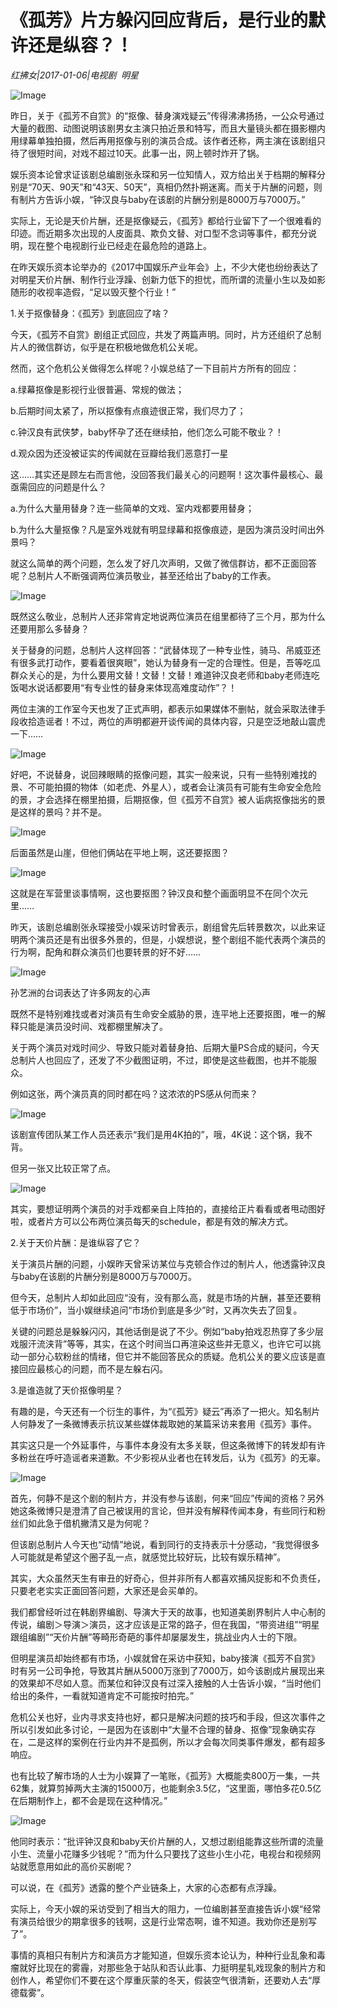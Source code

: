 # 《孤芳》片方躲闪回应背后，是行业的默许还是纵容？！

*红拂女|2017-01-06|电视剧 
                                                明星*

![Image](http://static.ylzbl.com/uploads/ueditor/php/upload/image/20170713/1499954230919343.jpeg)

昨日，关于《孤芳不自赏》的“抠像、替身演戏疑云”传得沸沸扬扬，一公众号通过大量的截图、动图说明该剧男女主演只拍近景和特写，而且大量镜头都在摄影棚内用绿幕单独拍摄，然后再用抠像与别的演员合成。该作者还称，两主演在该剧组只待了很短时间，对戏不超过10天。此事一出，网上顿时炸开了锅。

娱乐资本论曾求证该剧总编剧张永琛和另一位知情人，双方给出关于档期的解释分别是“70天、90天”和“43天、50天”，真相仍然扑朔迷离。而关于片酬的问题，则有制片方告诉小娱，“钟汉良与baby在该剧的片酬分别是8000万与7000万。”

实际上，无论是天价片酬，还是抠像疑云，《孤芳》都给行业留下了一个很难看的印迹。而近期多次出现的人皮面具、欺负文替、对口型不念词等事件，都充分说明，现在整个电视剧行业已经走在最危险的道路上。

在昨天娱乐资本论举办的《2017中国娱乐产业年会》上，不少大佬也纷纷表达了对明星天价片酬、制作行业浮躁、创新力低下的担忧，而所谓的流量小生以及如影随形的收视率造假，“足以毁灭整个行业！”

1.关于抠像替身：《孤芳》到底回应了啥？

今天，《孤芳不自赏》剧组正式回应，共发了两篇声明。同时，片方还组织了总制片人的微信群访，似乎是在积极地做危机公关呢。

然而，这个危机公关做得怎么样呢？小娱总结了一下目前片方所有的回应：

a.绿幕抠像是影视行业很普遍、常规的做法；

b.后期时间太紧了，所以抠像有点痕迹很正常，我们尽力了；

c.钟汉良有武侠梦，baby怀孕了还在继续拍，他们怎么可能不敬业？！

d.观众因为还没被证实的传闻就在豆瓣给我们恶意打一星

这……其实还是顾左右而言他，没回答我们最关心的问题啊！这次事件最核心、最亟需回应的问题是什么？

a.为什么大量用替身？连一些简单的文戏、室内戏都要用替身；

b.为什么大量抠像？凡是室外戏就有明显绿幕和抠像痕迹，是因为演员没时间出外景吗？

就这么简单的两个问题，怎么发了好几次声明，又做了微信群访，都不正面回答呢？总制片人不断强调两位演员敬业，甚至还给出了baby的工作表。

![Image](http://static.ylzbl.com/201704281810525340)

既然这么敬业，总制片人还非常肯定地说两位演员在组里都待了三个月，那为什么还要用那么多替身？

关于替身的问题，总制片人这样回答：“武替体现了一种专业性，骑马、吊威亚还有很多武打动作，要看着很爽眼”，她认为替身有一定的合理性。但是，吾等吃瓜群众关心的是，为什么要用文替！文替！文替！难道钟汉良老师和baby老师连吃饭喝水说话都要用“有专业性的替身来体现高难度动作”？！

两位主演的工作室今天也发了正式声明，都表示如果媒体不删帖，就会采取法律手段收拾造谣者！不过，两位的声明都避开谈传闻的具体内容，只是空泛地敲山震虎一下……

![Image](http://static.ylzbl.com/201704281810522346)

好吧，不说替身，说回辣眼睛的抠像问题，其实一般来说，只有一些特别难找的景、不可能拍摄的物体（如老虎、外星人），或者会让演员有可能有生命安全危险的景，才会选择在棚里拍摄，后期抠像，但《孤芳不自赏》被人诟病抠像拙劣的景是这样的景吗？并不是。

![Image](http://static.ylzbl.com/201704281810525253)

后面虽然是山崖，但他们俩站在平地上啊，这还要抠图？

![Image](http://static.ylzbl.com/201704281810522911)

这就是在军营里谈事情啊，这也要抠图？钟汉良和整个画面明显不在同个次元里……

昨天，该剧总编剧张永琛接受小娱采访时曾表示，剧组曾先后转景数次，以此来证明两个演员还是有出很多外景的，但是，小娱想说，整个剧组不能代表两个演员的行为啊，配角和群众演员们也要转景的好不好……

![Image](http://static.ylzbl.com/201704281810537660)

孙艺洲的台词表达了许多网友的心声

既然不是特别难找或者对演员有生命安全威胁的景，连平地上还要抠图，唯一的解释只能是演员没时间、戏都棚里解决了。

关于两个演员对戏时间少、导致只能对着替身拍、后期大量PS合成的疑问，今天总制片人也回应了，还发了不少截图证明，不过，即使是这些截图，也并不能服众。

例如这张，两个演员真的同时都在吗？这浓浓的PS感从何而来？

![Image](http://static.ylzbl.com/201704281810533369)

该剧宣传团队某工作人员还表示“我们是用4K拍的”，哦，4K说：这个锅，我不背。

但另一张又比较正常了点。

![Image](http://static.ylzbl.com/201704281810531843)

其实，要想证明两个演员的对手戏都亲自上阵拍的，直接给正片看看或者甩动图好啦，或者片方可以公布两位演员每天的schedule，都是有效的解决方式。

2.关于天价片酬：是谁纵容了它？

关于演员片酬的问题，小娱昨天曾采访某位与克顿合作过的制片人，他透露钟汉良与baby在该剧的片酬分别是8000万与7000万。

但今天，总制片人却如此回应“没有，没有那么高，就是市场的片酬，甚至还要稍低于市场价”，当小娱继续追问“市场价到底是多少”时，又再次失去了回复。

关键的问题总是躲躲闪闪，其他话倒是说了不少。例如“baby拍戏忍热穿了多少层戏服汗流浃背”等等，其实，在这个时间当口再渲染这些并无意义，也许它可以挑动一部分心软粉丝的情绪，但它并不能回答民众的质疑。危机公关的要义应该是直接回应最核心的问题，而不是左躲右闪。

3.是谁造就了天价抠像明星？

有趣的是，今天还有一个衍生的事件，为“《孤芳》疑云”再添了一把火。知名制片人何静发了一条微博表示抗议某些媒体裁取她的某篇采访来套用《孤芳》事件。

其实这只是一个外延事件，与事件本身没有太多关联，但这条微博下的转发却有许多粉丝在呼吁造谣者来道歉。不少影视从业者也在转发后，认为《孤芳》的无辜。

![Image](http://static.ylzbl.com/201704281810541994)

首先，何静不是这个剧的制片方，并没有参与该剧，何来“回应”传闻的资格？另外她这条微博只是澄清了自己被误用的言论，但并没有解释传闻本身，有些同行和粉丝们如此急于借机撇清又是为何呢？

但该剧总制片人今天也“动情”地说，看到同行的支持表示十分感动，“我觉得很多人可能就是希望这个圈子乱一点，就感觉比较好玩，比较有娱乐精神”。

其实，大众虽然天生有审丑的好奇心，但并非所有人都喜欢捕风捉影和不负责任，只要老老实实正面回答问题，大家还是会买单的。

我们都曾经听过在韩剧界编剧、导演大于天的故事，也知道美剧界制片人中心制的传说，编剧＞导演＞演员，这才应该是正常的路子，但在我国，“带资进组”“明星跟组编剧”“天价片酬”等畸形奇葩的事件却屡屡发生，挑战业内人士的下限。

但明星演员却始终都有市场，小娱就曾在采访中获知，baby接演《孤芳不自赏》时有另一公司争抢，导致其片酬从5000万涨到了7000万，如今该剧成片展现出来的效果却不尽如人意。而某位和钟汉良有过深入接触的人士告诉小娱，“当时他们给出的条件，一看就知道肯定不可能按时拍完。”

危机公关也好，业内寻求支持也好，都只是解决问题的技巧和手段，但这次事件之所以引发如此多讨论，一是因为在该剧中“大量不合理的替身、抠像”现象确实存在，二是这样的案例在行业内并不是孤例，所以才会每次同类事件爆发，都有超多响应。

也有比较了解市场的人士为小娱算了一笔账，《孤芳》大概能卖800万一集，一共62集，就算剪掉两大主演的15000万，也能剩余3.5亿，“这里面，哪怕多花0.5亿在后期制作上，都不会是现在这种情况。”

![Image](http://static.ylzbl.com/201704281810545129)

他同时表示：“批评钟汉良和baby天价片酬的人，又想过剧组能靠这些所谓的流量小生、流量小花赚多少钱呢？”而为什么只要找了这些小生小花，电视台和视频网站就愿意用如此的高价买剧呢？

可以说，在《孤芳》透露的整个产业链条上，大家的心态都有点浮躁。

实际上，今天小娱的采访受到了相当大的阻力，一位编剧甚至直接告诉小娱“经常有演员给很少的期拿很多的钱啊，这是行业常态啊，谁不知道。我劝你还是别写了”。

事情的真相只有制片方和演员方才能知道，但娱乐资本论认为，种种行业乱象和毒瘤就好比现在的雾霾，对那些急于站队和否认此事、力挺明星轧戏现象的制片方和创作人，希望你们不要在这个厚重灰蒙的冬天，假装空气很清新，还要劝人去“厚德载雾”。

